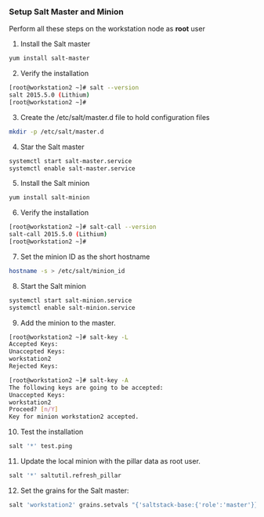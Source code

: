 
### Setup Salt Master and Minion

Perform all these steps on the workstation node as **root** user

1. Install the Salt master 

 ```bash
 yum install salt-master
 ```

2. Verify the installation

 ```bash
 [root@workstation2 ~]# salt --version
 salt 2015.5.0 (Lithium)
 [root@workstation2 ~]# 
 ```

3. Create the /etc/salt/master.d file to hold configuration files

 ```bash
 mkdir -p /etc/salt/master.d
 ```

4. Star the Salt master

 ```bash
 systemctl start salt-master.service
 systemctl enable salt-master.service
 ```

5. Install the Salt minion

 ```bash
 yum install salt-minion
 ```

6. Verify the installation

 ```bash
 [root@workstation2 ~]# salt-call --version
 salt-call 2015.5.0 (Lithium)
 [root@workstation2 ~]# 
 ```

7. Set the minion ID as the short hostname

 ```bash
 hostname -s > /etc/salt/minion_id
 ```

8. Start the Salt minion 

 ```bash
 systemctl start salt-minion.service
 systemctl enable salt-minion.service
 ```

9. Add the minion to the master.

 ```bash
 [root@workstation2 ~]# salt-key -L
 Accepted Keys:
 Unaccepted Keys:
 workstation2
 Rejected Keys:
```

 ```bash
 [root@workstation2 ~]# salt-key -A 
 The following keys are going to be accepted:
 Unaccepted Keys:
 workstation2
 Proceed? [n/Y]  
 Key for minion workstation2 accepted.
```

10. Test the installation

 ```bash
 salt '*' test.ping
 ```

11. Update the local minion with the pillar data as root user.

 ```bash
 salt '*' saltutil.refresh_pillar
 ```

12. Set the grains for the Salt master:

 ```bash
 salt 'workstation2' grains.setvals "{'saltstack-base:{'role':'master'}}"
 ```
